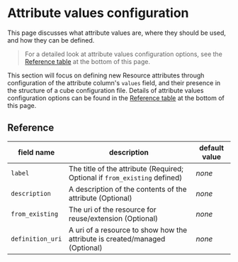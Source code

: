 # Attribute values configuration

This page discusses what attribute values are, where they should be used, and how they can be defined.

> For a detailed look at attribute values configuration options, see the [Reference table](#reference) at the
bottom of this page.

This section will focus on defining new Resource attributes through configuration of the attribute column's `values`
field, and their presence in the structure of a cube configuration file. Details of attribute values configuration
options can be found in the [Reference table](#reference) at the bottom of this page.

## Reference

| **field name**   | **description**                                                             | **default value** |
|------------------|-----------------------------------------------------------------------------|-------------------|
| `label`          | The title of the attribute (Required; Optional if `from_existing` defined)  | *none*            |
| `description`    | A description of the contents of the attribute (Optional)                   | *none*            |
| `from_existing`  | The uri of the resource for reuse/extension (Optional)                      | *none*            |
| `definition_uri` | A uri of a resource to show how the attribute is created/managed (Optional) | *none*            |
